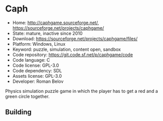 # Caph

- Home: http://caphgame.sourceforge.net/, https://sourceforge.net/projects/caphgame/
- State: mature, inactive since 2010
- Download: https://sourceforge.net/projects/caphgame/files/
- Platform: Windows, Linux
- Keyword: puzzle, simulation, content open, sandbox
- Code repository: https://git.code.sf.net/p/caphgame/code
- Code language: C
- Code license: GPL-3.0
- Code dependency: SDL
- Assets license: GPL-3.0
- Developer: Roman Belov

Physics simulation puzzle game in which the player has to get a red and a green circle together.

## Building
